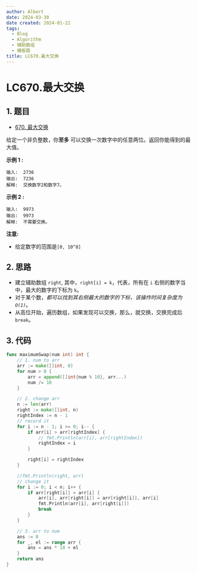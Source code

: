 ```yaml
---
author: Albert
date: 2024-03-30
date created: 2024-01-22
tags:
  - Blog
  - Algorithm
  - 辅助数组
  - 模板题
title: LC670.最大交换
---
```


# LC670.最大交换

## 1. 题目

- [670. 最大交换](https://leetcode.cn/problems/maximum-swap/description/)

给定一个非负整数，你**至多** 可以交换一次数字中的任意两位。返回你能得到的最大值。

**示例 1 :**

```
输入:  2736
输出:  7236
解释:  交换数字2和数字7。
```

**示例 2 :**

```
输入:  9973
输出:  9973
解释:  不需要交换。
```

**注意:**

- 给定数字的范围是`[0, 10^8]`

## 2. 思路

- 建立辅助数组 `right`, 其中，`right[i] = k`，代表，所有在 `i` 右侧的数字当中，最大的数字的下标为 `k`。
- 对于某个数，_都可以找到其右侧最大的数字的下标，该操作时间复杂度为 `O(1)`_。
- 从高位开始，遍历数组，如果发现可以交换，那么，就交换，交换完成后 `break`。

## 3. 代码

```go
func maximumSwap(num int) int {
    // 1. num to arr
    arr := make([]int, 0)
    for num > 0 {
        arr = append([]int{num % 10}, arr...)
        num /= 10
    }

    // 2. change arr
    n := len(arr)
    right := make([]int, n)
    rightIndex := n - 1
    // record it
    for i := n - 1; i >= 0; i-- {
        if arr[i] > arr[rightIndex] {
            // fmt.Println(arr[i], arr[rightIndex])
            rightIndex = i
        }

        right[i] = rightIndex
    }

    //fmt.Println(right, arr)
    // change it
    for i := 0; i < n; i++ {
        if arr[right[i]] > arr[i] {
            arr[i], arr[right[i]] = arr[right[i]], arr[i]
            fmt.Println(arr[i], arr[right[i]])
            break
        }
    }

    // 3. arr to num
    ans := 0
    for _, el := range arr {
        ans = ans * 10 + el
    }
    return ans
}
```
